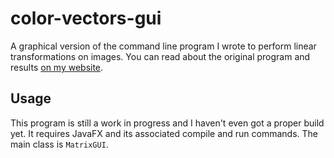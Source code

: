 # color-vectors-gui
A graphical version of the command line program I wrote to perform linear transformations on images.
You can read about the original program and results
[on my website](https://www.haywalk.ca/math/colours-as-vectors.html).

## Usage

This program is still a work in progress and I haven't even got a proper build yet. It requires
JavaFX and its associated compile and run commands. The
main class is `MatrixGUI`.
